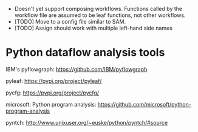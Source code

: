 * Doesn't yet support composing workflows. Functions called by the workflow file are assumed to be leaf functions, not other workflows.
* [TODO] Move to a config file similar to SAM.
* [TODO] Assign should work with multiple left-hand side names


# Python dataflow analysis tools

IBM's pyflowgraph: https://github.com/IBM/pyflowgraph

pyleaf: https://pypi.org/project/pyleaf/

pycfg: https://pypi.org/project/pycfg/

microsoft: Python program analysis: https://github.com/microsoft/python-program-analysis

pyntch: http://www.unixuser.org/~euske/python/pyntch/#source
